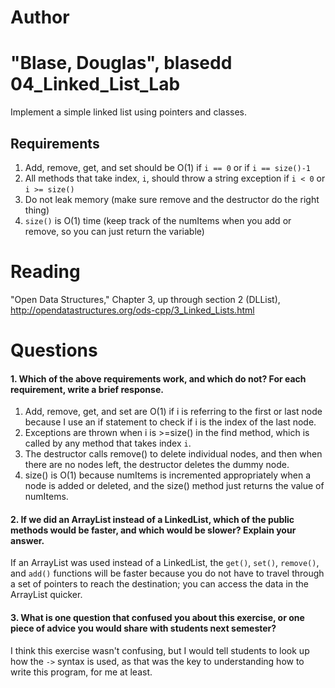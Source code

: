 Author
==========
"Blase, Douglas", blasedd
04_Linked_List_Lab
==================

Implement a simple linked list using pointers and classes.

Requirements
------------

1. Add, remove, get, and set should be O(1) if `i == 0` or if `i == size()-1`
2. All methods that take index, `i`, should throw a string exception if `i < 0` or `i >= size()`
3. Do not leak memory (make sure remove and the destructor do the right thing)
4. `size()` is O(1) time (keep track of the numItems when you add or remove, so you can just return the variable)

Reading
=======
"Open Data Structures," Chapter 3, up through section 2 (DLList), http://opendatastructures.org/ods-cpp/3_Linked_Lists.html

Questions
=========

#### 1. Which of the above requirements work, and which do not? For each requirement, write a brief response.

1. Add, remove, get, and set are O(1) if i is referring to the first or last node because I use an if statement to check if i is the index of the last node.
2. Exceptions are thrown when i is >=size() in the find method, which is called by any method that takes index `i`.
3. The destructor calls remove() to delete individual nodes, and then when there are no nodes left, the destructor deletes the dummy node.
4. size() is O(1) because numItems is incremented appropriately when a node is added or deleted, and the size() method just returns the value of numItems.

#### 2. If we did an ArrayList instead of a LinkedList, which of the public methods would be faster, and which would be slower? Explain your answer.

If an ArrayList was used instead of a LinkedList, the `get()`, `set()`, `remove()`, and `add()` functions will be faster because you do not have to travel through a set of pointers to reach the destination; you can access the data in the ArrayList quicker. 

#### 3. What is one question that confused you about this exercise, or one piece of advice you would share with students next semester?

I think this exercise wasn't confusing, but I would tell students to look up how the `->` syntax is used, as that was the key to understanding how to write this program, for me at least.


